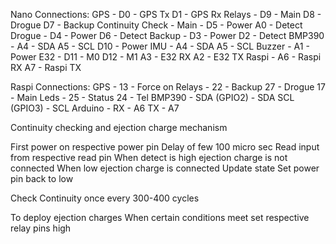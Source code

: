 Nano Connections:
GPS -
D0 - GPS Tx
D1 - GPS Rx
Relays -
D9 - Main
D8 - Drogue
D7 - Backup
Continuity Check - 
Main - 
D5 - Power
A0 - Detect
Drogue - 
D4 - Power
D6 - Detect
Backup - 
D3 - Power
D2 - Detect
BMP390 - 
A4 - SDA
A5 - SCL
D10 - Power
IMU -
A4 - SDA
A5 - SCL
Buzzer - 
A1 - Power
E32 - 
D11 - M0
D12 - M1
A3 - E32 RX
A2 - E32 TX
Raspi - 
A6 - Raspi RX
A7 - Raspi TX

Raspi Connections:
GPS - 
13 - Force on
Relays - 
22 - Backup
27 - Drogue
17 - Main
Leds  - 
25 - Status
24 - Tel
BMP390 - 
SDA (GPIO2) - SDA
SCL (GPIO3) - SCL
Arduino - 
RX - A6
TX - A7

Continuity checking and ejection charge mechanism 

First power on respective power pin 
Delay of few 100 micro sec
Read input from respective read pin 
When detect is high ejection charge is not connected 
When low ejection charge is connected 
Update state 
Set power pin back to low

Check Continuity once every 300-400 cycles 


To deploy ejection charges When certain conditions meet set respective relay pins high